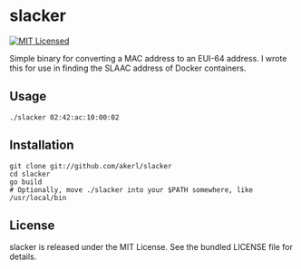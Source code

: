 slacker
=========

[![MIT Licensed](https://img.shields.io/badge/license-MIT-green.svg)](https://tldrlegal.com/license/mit-license)

Simple binary for converting a MAC address to an EUI-64 address. I wrote this for use in finding the SLAAC address of Docker containers.

## Usage

```
./slacker 02:42:ac:10:00:02
```

## Installation

```
git clone git://github.com/akerl/slacker
cd slacker
go build
# Optionally, move ./slacker into your $PATH somewhere, like /usr/local/bin
```

## License

slacker is released under the MIT License. See the bundled LICENSE file for details.


